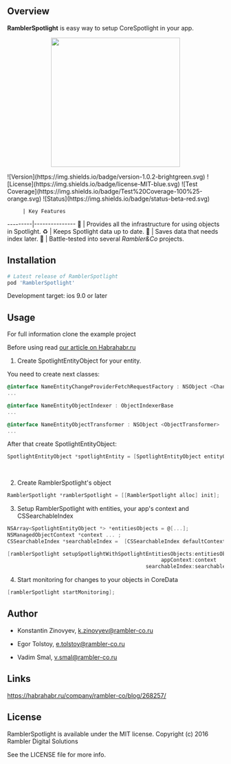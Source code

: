 ## Overview

**RamblerSpotlight** is easy way to setup CoreSpotlight in your app.
<p align="center">
  <img src="https://habrastorage.org/files/441/411/e31/441411e31416405d89f44555553f1716.jpg" height="300" />
</p>
![Version](https://img.shields.io/badge/version-1.0.2-brightgreen.svg)
![License](https://img.shields.io/badge/license-MIT-blue.svg)
![Test Coverage](https://img.shields.io/badge/Test%20Coverage-100%25-orange.svg)
![Status](https://img.shields.io/badge/status-beta-red.svg)

         | Key Features
---------|---------------
&#128640; | Provides all the infrastructure for using objects in Spotlight.
&#9851;   | Keeps Spotlight data up to date.
&#128190; | Saves data that needs index later.
&#128242; | Battle-tested into several *Rambler&Co* projects.

## Installation

```ruby
# Latest release of RamblerSpotlight
pod 'RamblerSpotlight'
```

Development target: ios 9.0 or later

## Usage

For full information clone the example project

Before using read [our article on Habrahabr.ru](https://habrahabr.ru/company/rambler-co/blog/268257/)

 1. Create SpotlightEntityObject for your entity.

You need to create next classes:

```objective-c
@interface NameEntityChangeProviderFetchRequestFactory : NSObject <ChangeProviderFetchRequestFactory> 
...

@interface NameEntityObjectIndexer : ObjectIndexerBase
...

@interface NameEntityObjectTransformer : NSObject <ObjectTransformer>
...
```

After that create SpotlightEntityObject:

```objective-c
SpotlightEntityObject *spotlightEntity = [SpotlightEntityObject entityObjectWithObjectTransformer:objectTransformer
                                                                                       requestFactory:requestFactory
                                                                                        objectIndexer:objectIndexer];
```

 2. Create RamblerSpotlight's object

```objective-c
RamblerSpotlight *ramblerSpotlight = [[RamblerSpotlight alloc] init];
```

 3. Setup RamblerSpotlight with entities, your app's context and CSSearchableIndex

```objective-c
NSArray<SpotlightEntityObject *> *entitiesObjects = @[...];
NSManagedObjectContext *context ... ;
CSSearchableIndex *searchableIndex =  [CSSearchableIndex defaultContext];

[ramblerSpotlight setupSpotlightWithSpotlightEntitiesObjects:entitiesObjects
                                                  appContext:context
                                             searchableIndex:searchableIndex];
```
    
 4. Start monitoring for changes to your objects in CoreData

```objective-c
[ramblerSpotlight startMonitoring];
```

## Author

- Konstantin Zinovyev, k.zinovyev@rambler-co.ru

- Egor Tolstoy, e.tolstoy@rambler-co.ru

- Vadim Smal, v.smal@rambler-co.ru

## Links

https://habrahabr.ru/company/rambler-co/blog/268257/

## License

RamblerSpotlight is available under the MIT license. 
Copyright (c) 2016 Rambler Digital Solutions

See the LICENSE file for more info.
